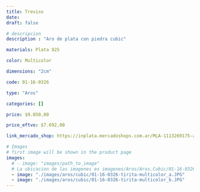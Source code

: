 ```yaml
---
title: Treviso
date: 
draft: false

# descripcion
description : "Aro de plata con piedra cubic"

materials: Plata 925

color: Multicolor

dimensions: "2cm"

code: 01-16-0326

type: "Aros"

categories: []

price: $9.050,00

price_eftvo: $7.692,00

link_mercado_shop: https://inplata.mercadoshops.com.ar/MLA-1113269175-aros-plata-925-treviso-_JM

# Images
# first image will be shown in the product page
images:
  # - image: "images/path_to_image"
  # La ubicacion de las imagenes es imagenes/Aros/Aros.Cubic/01-16-0326-treviso
  - image: "./images/aros/cubic/01-16-0326-tirita-multicolor_a.JPG"
  - image: "./images/aros/cubic/01-16-0326-tirita-multicolor_b.JPG"
---
```

